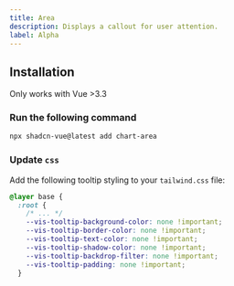 ```yaml
---
title: Area
description: Displays a callout for user attention.
label: Alpha
---
```



<ComponentPreview name="AreaChartDemo"  /> 

## Installation

<Callout>
  Only works with Vue >3.3
</Callout>


<Steps>

### Run the following command

```bash
npx shadcn-vue@latest add chart-area
```

### Update `css`

Add the following tooltip styling to your `tailwind.css` file:

```css 
@layer base {
  :root {
    /* ... */
    --vis-tooltip-background-color: none !important;
    --vis-tooltip-border-color: none !important;
    --vis-tooltip-text-color: none !important;
    --vis-tooltip-shadow-color: none !important;
    --vis-tooltip-backdrop-filter: none !important;
    --vis-tooltip-padding: none !important;
  }
```
  
</Steps>


